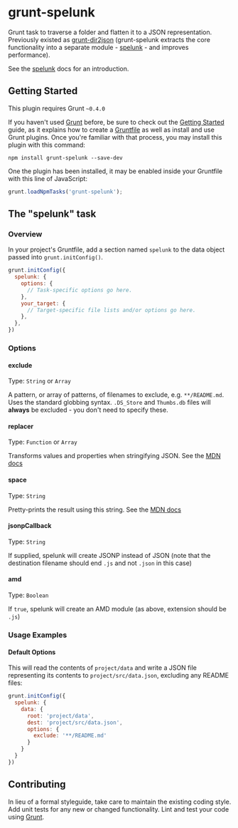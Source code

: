 grunt-spelunk
=============

Grunt task to traverse a folder and flatten it to a JSON representation. Previously existed as [grunt-dir2json](https://github.com/GuardianInteractive/grunt-dir2json) (grunt-spelunk extracts the core functionality into a separate module - [spelunk](https://github.com/Rich-Harris/spelunk)  - and improves performance).

See the [spelunk](https://github.com/Rich-Harris/spelunk) docs for an introduction.



## Getting Started
This plugin requires Grunt `~0.4.0`

If you haven't used [Grunt](http://gruntjs.com/) before, be sure to check out the [Getting Started](http://gruntjs.com/getting-started) guide, as it explains how to create a [Gruntfile](http://gruntjs.com/sample-gruntfile) as well as install and use Grunt plugins. Once you're familiar with that process, you may install this plugin with this command:

```shell
npm install grunt-spelunk --save-dev
```

One the plugin has been installed, it may be enabled inside your Gruntfile with this line of JavaScript:

```js
grunt.loadNpmTasks('grunt-spelunk');
```

## The "spelunk" task

### Overview
In your project's Gruntfile, add a section named `spelunk` to the data object passed into `grunt.initConfig()`.

```js
grunt.initConfig({
  spelunk: {
    options: {
      // Task-specific options go here.
    },
    your_target: {
      // Target-specific file lists and/or options go here.
    },
  },
})
```

### Options

#### exclude
Type: `String` or `Array`

A pattern, or array of patterns, of filenames to exclude, e.g. `**/README.md`. Uses the standard globbing syntax. `.DS_Store` and `Thumbs.db` files will **always** be excluded - you don't need to specify these.

#### replacer
Type: `Function` or `Array`

Transforms values and properties when stringifying JSON. See the [MDN docs](https://developer.mozilla.org/en-US/docs/JavaScript/Reference/Global_Objects/JSON/stringify)

#### space
Type: `String`

Pretty-prints the result using this string. See the [MDN docs](https://developer.mozilla.org/en-US/docs/JavaScript/Reference/Global_Objects/JSON/stringify)

#### jsonpCallback
Type: `String`

If supplied, spelunk will create JSONP instead of JSON (note that the destination filename should end `.js` and not `.json` in this case)

#### amd
Type: `Boolean`

If `true`, spelunk will create an AMD module (as above, extension should be `.js`)


### Usage Examples

#### Default Options
This will read the contents of `project/data` and write a JSON file representing its contents to `project/src/data.json`, excluding any README files:

```js
grunt.initConfig({
  spelunk: {
    data: {
      root: 'project/data',
      dest: 'project/src/data.json',
      options: {
        exclude: '**/README.md'
      }
    }
  }
})
```

## Contributing
In lieu of a formal styleguide, take care to maintain the existing coding style. Add unit tests for any new or changed functionality. Lint and test your code using [Grunt](http://gruntjs.com/).